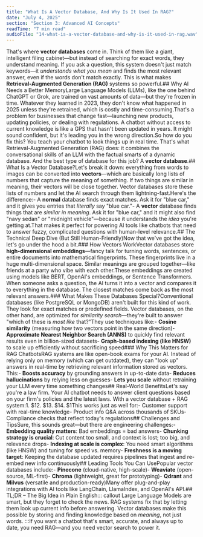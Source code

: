 ```yaml
---
title: "What Is A Vector Database, And Why Is It Used In RAG?"
date: "July 4, 2025"
section: "Section 3: Advanced AI Concepts"
readTime: "7 min read"
audioFile: "14-what-is-a-vector-database-and-why-is-it-used-in-rag.wav"
---
```


That's where **vector databases** come in. Think of them like a giant, intelligent filing cabinet—but instead of searching for exact words, they understand meaning. If you ask a question, this system doesn't just match keywords—it *understands what you mean* and finds the most relevant answer, even if the words don't match exactly. This is what makes **Retrieval-Augmented Generation (RAG)** systems so powerful.## Why AI Needs a Better MemoryLarge Language Models (LLMs), like the one behind ChatGPT or Grok, are trained on vast amounts of data—but they're frozen in time. Whatever they learned in 2023, they don't know what happened in 2025 unless they're retrained, which is costly and time-consuming.That's a problem for businesses that change fast—launching new products, updating policies, or dealing with regulations. A chatbot without access to current knowledge is like a GPS that hasn't been updated in years. It might sound confident, but it's leading you in the wrong direction.So how do you fix this? You teach your chatbot to look things up in real time. That's what Retrieval-Augmented Generation (RAG) does: it combines the conversational skills of an LLM with the factual smarts of a dynamic database. And the best type of database for this job? A **vector database**.## What Is a Vector Database?Let's break it down: everything from words to images can be converted into **vectors**—which are basically long lists of numbers that capture the meaning of something. If two things are similar in meaning, their vectors will be close together. Vector databases store these lists of numbers and let the AI search through them lightning-fast.Here's the difference:- A **normal** database finds exact matches. Ask it for "blue car," and it gives you entries that *literally* say "blue car."- A **vector** database finds things that are *similar in meaning*. Ask it for "blue car," and it might also find "navy sedan" or "midnight vehicle"—because it understands the *idea* you're getting at.That makes it perfect for powering AI tools like chatbots that need to answer fuzzy, complicated questions with human-level relevance.## The Technical Deep Dive (But Still Human-Friendly)Now that we've got the idea, let's go under the hood a bit.### How Vectors WorkVector databases store **high-dimensional embeddings**—fancy talk for turning words, sentences, or entire documents into mathematical fingerprints. These fingerprints live in a huge multi-dimensional space. Similar meanings are grouped together—like friends at a party who vibe with each other.These embeddings are created using models like BERT, OpenAI's embeddings, or Sentence Transformers. When someone asks a question, the AI turns it into a vector and compares it to everything in the database. The closest matches come back as the most relevant answers.### What Makes These Databases Special?Conventional databases (like PostgreSQL or MongoDB) aren't built for this kind of work. They look for exact matches or predefined fields. Vector databases, on the other hand, are optimized for *similarity search*—they're built to answer "which of these is *most like* that?"They use techniques like:- **Cosine similarity** (measuring how two vectors point in the same direction)- **Approximate Nearest Neighbor Search (ANNS)** to quickly find relevant results even in billion-sized datasets- **Graph-based indexing (like HNSW)** to scale up efficiently without sacrificing speed### Why This Matters for RAG ChatbotsRAG systems are like open-book exams for your AI. Instead of relying only on memory (which can get outdated), they can "look up" answers in real-time by retrieving relevant information stored as vectors. This:- **Boosts accuracy** by grounding answers in up-to-date data- **Reduces hallucinations** by relying less on guesses- **Lets you scale** without retraining your LLM every time something changes## Real-World BenefitsLet's say you're a law firm. Your AI chatbot needs to answer client questions based on your firm's policies and the latest laws. With a vector database + RAG system:1. $12. $13. $14. $1This works just as well for:- Customer support with real-time knowledge- Product info Q&A across thousands of SKUs- Compliance checks that reflect today's regulations## Challenges and TipsSure, this sounds great—but there are engineering challenges:- **Embedding quality matters**: Bad embeddings = bad answers- **Chunking strategy is crucial**: Cut content too small, and context is lost; too big, and relevance drops- **Indexing at scale is complex**: You need smart algorithms (like HNSW) and tuning for speed vs. memory- **Freshness is a moving target**: Keeping the database updated requires pipelines that ingest and re-embed new info continuously## Leading Tools You Can UsePopular vector databases include:- **Pinecone** (cloud-native, high-scale)- **Weaviate** (open-source, ML-first)- **Chroma** (lightweight, great for prototyping)- **Qdrant** and **Milvus** (versatile and production-ready)Many offer plug-and-play integrations with AI tools like LangChain, LlamaIndex, and OpenAI's API.## TL;DR – The Big Idea in Plain English::: callout
Large Language Models are smart, but they forget to check the news. RAG systems fix that by letting them look up current info before answering. Vector databases make this possible by storing and finding knowledge based on *meaning*, not just words.
:::If you want a chatbot that's smart, accurate, and always up to date, you need RAG—and you need vector search to power it.
